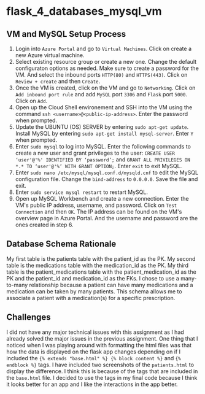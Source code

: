 # flask_4_databases_mysql_vm

## VM and MySQL Setup Process
1. Login into `Azure Portal` and go to `Virtual Machines`. Click on create a new Azure virtual machine.
2. Select existing resource group or create a new one. Change the default configuraton options as needed. Make sure to create a password for the VM. And select the inbound ports `HTTP(80)` and `HTTPS(443)`. Click on `Review + create` and then `Create`.
3. Once the VM is created, click on the VM and go to `Networking`. Click on `Add inbound port rule` and add `MySQL` port `3306` and `Flask` port `5000`. Click on `Add`.
4. Open up the Cloud Shell environement and SSH into the VM using the command `ssh <username>@<public-ip-address>`. Enter the password when prompted. 
5. Update the UBUNTU (OS) SERVER by entering `sudo apt-get update`. Install MySQL by entering `sudo apt-get install mysql-server`. Enter `Y` when prompted.
6. Enter `sudo mysql` to log into MySQL. Enter the following commands to create a new user and grant privileges to the user: `CREATE USER ‘user'@'%' IDENTIFIED BY ‘password’;` and `GRANT ALL PRIVILEGES ON *.* TO ‘user'@'%’ WITH GRANT OPTION;`. Enter `exit` to exit MySQL.
7. Enter `sudo nano /etc/mysql/mysql.conf.d/mysqld.cnf` to edit the MySQL configuration file. Change the `bind-address` to `0.0.0.0`. Save the file and exit.
8. Enter `sudo service mysql restart` to restart MySQL. 
9. Open up MySQL Workbench and create a new connection. Enter the VM's public IP address, username, and password. Click on `Test Connection` and then `OK`. The IP address can be found on the VM's overview page in Azure Portal. And the username and password are the ones created in step 6.

## Database Schema Rationale
My first table is the patients table with the patient_id as the PK. My second table is the medications table with the medication_id as the PK. My third table is the patient_medications table with the patient_medication_id as the PK and the patient_id and medication_id as the FKs. I chose to use a many-to-many relationship because a patient can have many medications and a medication can be taken by many patients. This schema allows me to associate a patient with a medication(s) for a specific prescription.

## Challenges
I did not have any major technical issues with this assignment as I had already solved the major issues in the previous assignment. One thing that I noticed when I was playing around with formatting the html files was that how the data is displayed on the flask app changes depending on  if I included the `{% extends "base.html" %} {% block content %}` and `{% endblock %}` tags. I have included two screenshots of the `patients.html` to display the difference. I think this is because of the tags that are included in the `base.html` file. I decided to use the tags in my final code because I think it looks better for an app and I like the interactions in the app better.